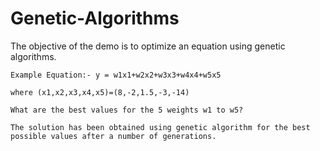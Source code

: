 # Genetic-Algorithms



The objective of the demo is to optimize an equation using genetic algorithms.

    Example Equation:- y = w1x1+w2x2+w3x3+w4x4+w5x5

    where (x1,x2,x3,x4,x5)=(8,-2,1.5,-3,-14)
    
    What are the best values for the 5 weights w1 to w5?
    
    The solution has been obtained using genetic algorithm for the best possible values after a number of generations.
